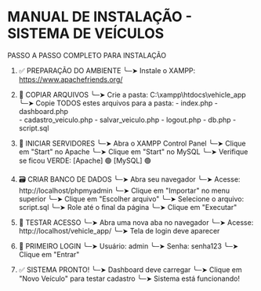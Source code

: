 MANUAL DE INSTALAÇÃO - SISTEMA DE VEÍCULOS
==========================================

PASSO A PASSO COMPLETO PARA INSTALAÇÃO

1. ✅ PREPARAÇÃO DO AMBIENTE
   ╰─➤ Instale o XAMPP: https://www.apachefriends.org/

2. 📁 COPIAR ARQUIVOS
   ╰─➤ Crie a pasta: C:\xampp\htdocs\vehicle_app\
   ╰─➤ Copie TODOS estes arquivos para a pasta:
        - index.php
        - dashboard.php  
        - cadastro_veiculo.php
        - salvar_veiculo.php
        - logout.php
        - db.php
        - script.sql

3. 🚀 INICIAR SERVIDORES
   ╰─➤ Abra o XAMPP Control Panel
   ╰─➤ Clique em "Start" no Apache
   ╰─➤ Clique em "Start" no MySQL
   ╰─➤ Verifique se ficou VERDE: [Apache] 🟢 [MySQL] 🟢

4. 🗃️ CRIAR BANCO DE DADOS
   ╰─➤ Abra seu navegador
   ╰─➤ Acesse: http://localhost/phpmyadmin
   ╰─➤ Clique em "Importar" no menu superior
   ╰─➤ Clique em "Escolher arquivo"
   ╰─➤ Selecione o arquivo: script.sql
   ╰─➤ Role até o final da página
   ╰─➤ Clique em "Executar"

5. 🔐 TESTAR ACESSO
   ╰─➤ Abra uma nova aba no navegador
   ╰─➤ Acesse: http://localhost/vehicle_app/
   ╰─➤ Tela de login deve aparecer

6. 📝 PRIMEIRO LOGIN
   ╰─➤ Usuário: admin
   ╰─➤ Senha: senha123
   ╰─➤ Clique em "Entrar"

7. ✅ SISTEMA PRONTO!
   ╰─➤ Dashboard deve carregar
   ╰─➤ Clique em "Novo Veículo" para testar cadastro
   ╰─➤ Sistema está funcionando!
